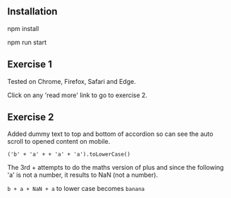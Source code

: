 Installation
---
npm install

npm run start

Exercise 1
---
Tested on Chrome, Firefox, Safari and Edge.

Click on any 'read more' link to go to exercise 2.

Exercise 2
---
Added dummy text to top and bottom of accordion so can see the auto scroll to opened content on mobile.

`('b' + 'a' + + 'a' + 'a').toLowerCase()`

The 3rd + attempts to do the maths version of plus and since the following 'a' is not a number, it results to NaN (not a number).

`b + a + NaN + a` to lower case becomes `banana`
